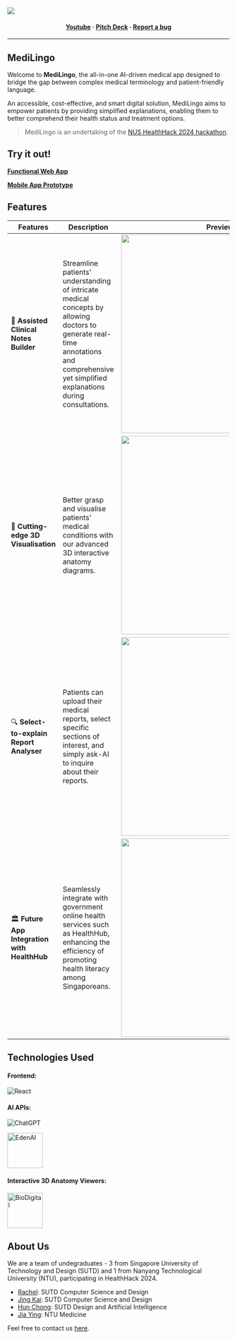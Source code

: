 <img src="https://github.com/rappleit/MediLingo/assets/87000020/0058415c-1a68-48e7-b3e4-f3f380a65a78">

<h4 align="center">
  <a href="https://youtu.be/LBIPTbmAqEM">Youtube</a>
  <span> · </span>
  <a href="https://www.canva.com/design/DAF6h2cG_G0/nx14JXF0v4G322f9xCHhcQ/edit?utm_content=DAF6h2cG_G0&utm_campaign=designshare&utm_medium=link2&utm_source=sharebutton">Pitch Deck</a>
  <span> · </span>
  <a href="https:/github.com/rappleit/MediLingo/issues">Report a bug</a>
</h4>

---

## MediLingo
Welcome to **MediLingo**, the all-in-one AI-driven medical app designed to bridge the gap between complex medical terminology and patient-friendly language.

An accessible, cost-effective, and smart digital solution, MediLingo aims to empower patients by providing simplified explanations, enabling them to better comprehend their health status and treatment options.

> MediLingo is an undertaking of the [NUS HealthHack 2024 hackathon](https://healthhack.sg/).

## Try it out!

[**Functional Web App**](https://medi-lingo.vercel.app/)

[**Mobile App Prototype**](http://bit.ly/4856LXn)

## Features

| Features | Description | Preview |
|----------|-------------|---------|
| 📝 **Assisted Clinical Notes Builder** | Streamline patients' understanding of intricate medical concepts by allowing doctors to generate real-time annotations and comprehensive yet simplified explanations during consultations. | <img src="https://github.com/rappleit/MediLingo/assets/87000020/66463bc8-e4be-4cd9-893a-ec020a9a3cec" width=450> |
| 🧠 **Cutting-edge 3D Visualisation** | Better grasp and visualise patients' medical conditions with our advanced 3D interactive anatomy diagrams. | <img src="https://github.com/rappleit/MediLingo/assets/87000020/c1d26f89-eb56-4255-81ec-fe761a967371" width=450> |
| 🔍 **Select-to-explain Report Analyser** | Patients can upload their medical reports, select specific sections of interest, and simply ask-AI to inquire about their reports. | <img src="https://github.com/rappleit/MediLingo/assets/87000020/53538799-1cc3-44ed-baf0-b1f8402721ab" width=450> |
| 🏛️ **Future App Integration with HealthHub** | Seamlessly integrate with government online health services such as HealthHub, enhancing the efficiency of promoting health literacy among Singaporeans. | <img src="https://github.com/rappleit/MediLingo/assets/87000020/39fc9cf3-5c3e-4446-b2d4-83c1aa74159a" width=450> |

## Technologies Used

#### Frontend: ####  
![React](https://img.shields.io/badge/react-%2320232a.svg?style=for-the-badge&logo=react&logoColor=%2361DAFB)

#### AI APIs: ####
![ChatGPT](https://img.shields.io/badge/chatGPT-74aa9c?style=for-the-badge&logo=openai&logoColor=white)
<div>
    <a href="https://www.edenai.co/">
    <img src="https://encrypted-tbn0.gstatic.com/images?q=tbn:ANd9GcRlTfhI7k4FvDQWxDaDKKXu68jHMiMfvEdisGJR3FCYsQ&s" alt="EdenAI" title="EdenAI" width="80">
</a>
</div>

#### Interactive 3D Anatomy Viewers: ####
<div >
    <a href="https://www.biodigital.com/">
    <img src="https://encrypted-tbn0.gstatic.com/images?q=tbn:ANd9GcQMQjcXJOD8wITcobg2XZUGYFmhJ04mNclrU3-leW8mUw&s" alt="BioDigital" title="BioDigital" width="80">
</a>
</div>

## About Us

We are a team of undegraduates - 3 from Singapore University of Technology and Design (SUTD) and 1 from Nanyang Technological University (NTU), participating in HealthHack 2024. 
- [Rachel](https://github.com/rappleit): SUTD Computer Science and Design
- [Jing Kai](https://github.com/jingkai27): SUTD Computer Science and Design
- [Hun Chong](https://github.com/hunchongtan): SUTD Design and Artificial Intelligence
- [Jia Ying](): NTU Medicine

Feel free to contact us [here](mailto:rachel.limre03@gmail.com).
